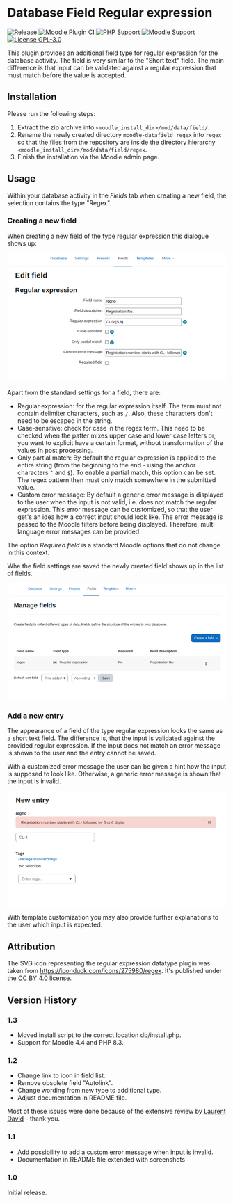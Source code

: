 # Database Field Regular expression

![Release](https://img.shields.io/badge/Release-1.3-blue.svg)
[![Moodle Plugin CI](https://github.com/srobotta/moodle-datafield_regex/actions/workflows/moodle-plugin-ci.yml/badge.svg?branch=master)](https://github.com/srobotta/moodle-datafield_regex/actions?query=workflow%3A%22Moodle+Plugin+CI%22+branch%3Amaster)
[![PHP Support](https://img.shields.io/badge/php-7.4--8.3-blue)](https://github.com/brobotta/moodle-datafield_regex/action)
[![Moodle Support](https://img.shields.io/badge/Moodle-4.1--4.4+-orange)](https://github.com/srobotta/moodle-datafield_regex/actions)
[![License GPL-3.0](https://img.shields.io/github/license/srobotta/moodle-datafield_regex?color=lightgrey)](https://github.com/srobotta/moodle-datafield_regex/blob/main/LICENSE)

This plugin provides an additional field type for regular expression for the
database activity. The field is very similar to the "Short text" field.
The main difference is that input can be validated against a regular
expression that must match before the value is accepted.

## Installation

Please run the following steps:
1. Extract the zip archive into 
`<moodle_install_dir>/mod/data/field/`. 
1. Rename the newly created directory `moodle-datafield_regex` into `regex`
so that the files from the repository are inside the directory hierarchy
`<moodle_install_dir>/mod/data/field/regex`.
1. Finish the installation via the Moodle admin page.

## Usage

Within your database activity in the *Fields* tab when creating a new
field, the selection contains the type "Regex".

### Creating a new field

When creating a new field of the type regular expression this dialogue
shows up:

![Settings of the field type regex](screenshots/edit_field.png)

Apart from the standard settings for a field, there are:
* Regular expression: for the regular expression itself. The term
must not contain delimiter characters, such as `/`. Also, these characters
don't need to be escaped in the string.
* Case-sensitive: check for case in the regex term. This need to be checked
when the patter mixes upper case and lower case letters or, you want to explicit
have a certain format, without transformation of the values in post processing.
* Only partial match: By default the regular expression is applied to the entire
string (from the beginning to the end - using the anchor characters `^` and
`$`). To enable a partial match, this option can be set. The regex pattern
then must only match somewhere in the submitted value.
* Custom error message: By default a generic error message is displayed
to the user when the input is not valid, i.e. does not match the regular
expression. This error message can be customized, so that the user get's
an idea how a correct input should look like. The error message is passed
to the Moodle filters before being displayed. Therefore, multi language
error messages can be provided.

The option *Required field* is a standard
Moodle options that do not change in this context.

Whe the field settings are saved the newly created field shows up
in the list of fields.

![List of the fields](screenshots/field_list.png)

### Add a new entry

The appearance of a field of the type regular expression looks the same
as a short text field. The difference is, that the input is validated
against the provided regular expression. If the input does not match
an error message is shown to the user and the entry cannot be saved.

With a customized error message the user can be given a hint how
the input is supposed to look like. Otherwise, a generic error message
is shown that the input is invalid.

![Enter a new data set](screenshots/new_field_custom_err.png)

With template customization you may also provide further explanations
to the user which input is expected.

## Attribution

The SVG icon representing the regular expression datatype plugin was
taken from https://iconduck.com/icons/275980/regex. It's published
under the [CC BY 4.0](https://iconduck.com/licenses/cc-by-4.0) license.

## Version History

### 1.3

- Moved install script to the correct location db/install.php.
- Support for Moodle 4.4 and PHP 8.3.

### 1.2

- Change link to icon in field list.
- Remove obsolete field "Autolink".
- Change wording from new type to additional type.
- Adjust documentation in README file.

Most of these issues were done because of the extensive review
by [Laurent David](https://github.com/laurentdavid) - thank you.

### 1.1

- Add possibility to add a custom error message when input is invalid.
- Documentation in README file extended with screenshots

### 1.0

Initial release.

